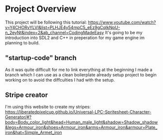 # Project Overview

This project will be following this tutorial: https://www.youtube.com/watch?v=Y4CHORvYLVI&list=PLHJE4y54mpC5_eEz9gCqIkNpU-n_2eyNt&index=2&ab_channel=CodingMadeEasy
It's going to be my introduction into SDL2 and C++ in preperation for my game engine im planning to build.

## "startup-code" branch

As it was quite difficult for me to link everything at the beginning I made a branch which I can use as a clean boilerplate already setup project to begin working on to avoid
the diffculties I had with the setup.

## Stripe creator

I'm using this website to create my stripes: https://liberatedpixelcup.github.io/Universal-LPC-Spritesheet-Character-Generator/#?body=Body_color_light&head=Human_male_light&shadow=Shadow_shadow&legs=Armour_iron&shoes=Armour_iron&arms=Armour_iron&armour=Plate_iron&hat=Simple_Armet_iron
